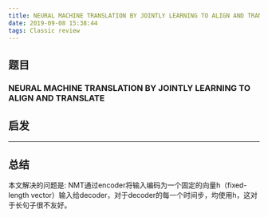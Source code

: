 ```yaml
---
title: NEURAL MACHINE TRANSLATION BY JOINTLY LEARNING TO ALIGN AND TRANSLATE
date: 2019-09-08 15:38:44
tags: Classic review
---
```


## 题目

### NEURAL MACHINE TRANSLATION BY JOINTLY LEARNING TO ALIGN AND TRANSLATE

## 启发



<!-- more -->

------

## 总结

本文解决的问题是: NMT通过encoder将输入编码为一个固定的向量h（fixed-length vector）输入给decoder，对于decoder的每一个时间步，均使用h，这对于长句子很不友好。

